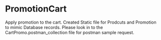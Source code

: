 # PromotionCart
Apply promotion to the cart.
Created Static file for Prodcuts and Promotion to mimic Database records.
Please look in to the CartPromo.postman_collection file for postman sample request.
